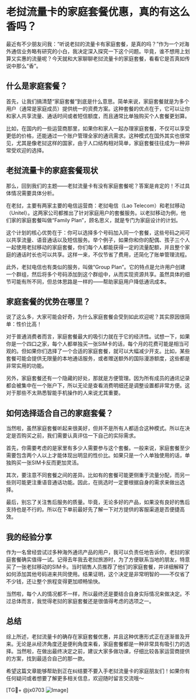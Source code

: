 # 老挝流量卡的家庭套餐优惠，真的有这么香吗？

最近有不少朋友问我：“听说老挝的流量卡有家庭套餐，是真的吗？”作为一个对海外通信业务略有研究的小白，我决定深入探究一下这个问题。毕竟，谁不想用上划算又实惠的流量呢？今天就和大家聊聊老挝流量卡的家庭套餐，看看它是否真如传说中那么“香”。

## 什么是家庭套餐？

首先，让我们搞清楚“家庭套餐”到底是什么意思。简单来说，家庭套餐就是为多个用户（通常是家庭成员）提供统一的资费方案。这种套餐的优点在于，它可以让你和家人共享流量、通话时间或者短信额度，而且通常比单独购买个人套餐更划算。

比如，在国内的一些运营商那里，如果你和家人一起办理家庭套餐，不仅可以享受更低的价格，还能通过一个账户管理全家的通讯需求。这种模式在国外其实也很常见，尤其是像老挝这样的国家，由于人口结构相对简单，家庭套餐往往成为一种非常受欢迎的选择。

## 老挝流量卡的家庭套餐现状

那么，回到我们的主题——老挝流量卡有没有家庭套餐呢？答案是肯定的！不过具体情况需要具体分析。

在老挝，主要有两家主要的电信运营商：老挝电信（Lao Telecom）和老挝移动（Unitel）。这两家公司都推出了针对家庭用户的套餐服务。以老挝移动为例，他们家的家庭套餐叫做“Family Plan”，顾名思义，就是专门为家庭设计的计划。

这个计划的核心优势在于：你可以选择多个号码加入同一个套餐，这些号码之间可以共享流量、语音通话以及短信服务。举个例子，如果你和你的配偶、孩子三个人一起使用老挝移动的家庭套餐，你们每个人都能获得一定的流量配额，并且整个家庭的通话时长也可以共享。这样一来，不仅节省了费用，还简化了账单管理流程。

此外，老挝电信也有类似的服务，叫做“Group Plan”。它的特点是允许用户创建一个群组，然后将多个号码添加到这个群组中，从而实现资源共享。虽然具体的细节可能有所不同，但总体思路是一样的——帮助家庭用户降低通讯成本。

## 家庭套餐的优势在哪里？

说了这么多，大家可能会好奇，为什么家庭套餐会受到如此欢迎呢？其实原因很简单：性价比高！

对于普通消费者而言，家庭套餐最大的吸引力就在于它的经济性。试想一下，如果你是一个四口之家，每个人都单独买一张SIM卡的话，每个月的花费可能是相当可观的。但如果你们选择了一个合适的家庭套餐，就可以大幅减少开支。比如，某些套餐可能会提供无限量的本地通话服务，或者赠送额外的国际漫游额度，这些都是非常实用的功能。

另外，家庭套餐还有一个隐藏的好处，那就是方便管理。因为所有成员的通讯记录都会被集中在一个账户下，所以无论是查看消费明细还是调整设置都非常方便。这对于那些不太熟悉智能手机操作的人来说尤其重要。

## 如何选择适合自己的家庭套餐？

当然啦，虽然家庭套餐听起来很美好，但并不是所有人都适合这种模式。所以在决定是否购买之前，我们需要认真评估一下自己的实际需求。

首先，你需要考虑的是家里有多少人需要参与这个套餐。一般来说，家庭套餐至少需要包含两个人以上才能体现出明显的性价比。如果只是一个人单独使用的话，单独购买一张SIM卡反而更加灵活。

其次，要注意不同套餐之间的差异。比如有的套餐可能更侧重于流量分配，而另一些则可能更注重语音通话功能。因此，在挑选时一定要根据自身的需求来做出选择。

最后，别忘了关注售后服务的质量。毕竟，无论多好的产品，如果没有良好的售后支持也是不行的。所以在下单前最好先了解一下对方提供的客服渠道是否便捷高效。

## 我的经验分享

作为一名曾经尝试过多种海外通讯产品的用户，我可以负责任地告诉你，老挝的家庭套餐确实值得一试。记得去年我去老挝旅游时，为了方便联系当地的朋友，特意买了一张老挝移动的SIM卡。当时销售人员推荐了他们的家庭套餐，并详细解释了如何添加其他号码进来共同使用。结果证明，这个决定是非常明智的——不仅省了不少钱，还让整个旅程变得更加顺畅愉快。

当然啦，每个人的情况都不一样，所以最终还是要结合自身实际情况来做决定。不过总体而言，我觉得老挝的家庭套餐还是很值得考虑的选项之一。

## 总结

综上所述，老挝流量卡的确存在家庭套餐优惠，并且这种优惠形式正在逐渐普及开来。无论是从经济角度还是便利角度来看，家庭套餐都是一种非常具有吸引力的选择。当然啦，在做出最终决定之前，建议大家多做功课，仔细比较各家运营商提供的方案，找到最适合自己的那一款。

希望这篇文章能够帮助到正在纠结要不要入手老挝流量卡的家庭朋友们！如果你有任何疑问或者想要了解更多相关信息，欢迎随时留言交流哦～

[TG💪+ @jx0703 ![Image](https://github.com/user-attachments/assets/dbca1d08-cadb-493c-b0ec-ad6f7a83f270)]